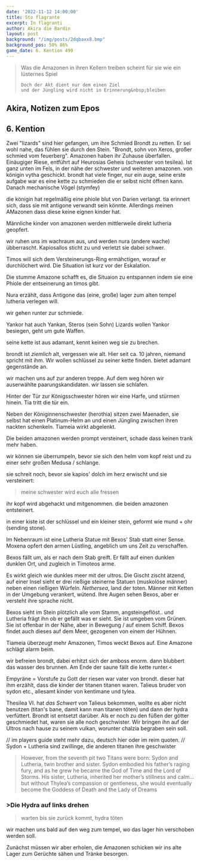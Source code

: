 ```yaml
---
date: '2022-11-12 14:00:00'
title: Sto flagrante
excerpt: In flagranti
author: Akira die Bardin
layout: post
background: "/img/posts/2dqbaxx8.bmp"
background_pos: 50% 86%
game_date: 6. Kention 499
---
```


<div class="rhyme">
  <blockquote>
    <!-- Der werte Leser mag es nicht wissen,
    doch die amazonen, denen fehlt das am Gewissen. -->
    Was die Amazonen in ihren Kellern treiben
    scheint für sie wie ein lüsternes Spiel

    Doch der Akt dient nur dem einen Ziel
    und der Jüngling wird nicht in Erinnerung&nbsp;bleiben
  </blockquote>
</div>

## Akira, Notizen zum Epos

## 6. Kention

Zwei "lizards" sind hier gefangen, um ihre Schmied Brondt zu retten. Er sei wohl nahe, das fühlen sie durch den Stein. "Brondt, sohn von Xeros, großer schmied vom feuerberg". Amazonen haben ihr Zuhause überfallen. Einäugiger Riese, entführt auf Heurosias Geheis (schwester von tesilea). Ist ganz unten im Fels, in der nähe der schwester und weiteren amazonen.
von königin vytha geschickt. brondt hat viele finger, nur ein auge, seine erste aufgabe war es eine kette zu schmieden die er selbst nicht öffnen kann. Danach mechanische Vögel (stymfey)

die königin hat regelmäßig eine phiole blut von Darien verlangt. tia erinnert sich, dass sie mit antigone verwandt sein könnte. Allerdings meinen AMazonen dass diese keine eignen kinder hat.

Männliche kinder von amazonen werden mittlerweile direkt lutheria geopfert.

wir ruhen uns im wachraum aus, und werden nura (andere wache) übberrascht. Kapiosallos sticht zu und verletzt sie dabei schwer. 
<dall-emage style='--image-url: url("/img/posts/DALL·E 2022-11-20 22.22.08 - A group of adventurers resting in a small chamber with some amazonian woman where everyone is flexing with their weapons as the muscular dwarf tries t.png");'></dall-emage>

Timos will sich dem Versteinerungs-Ring ermähctigen, worauf er durchlöchert wird. Die Situation ist kurz vor der Eskalation.

Die stumme Amazone schafft es, die Situaion zu entspannen indem sie eine Phiole der entseinerung an timos gibt.

Nura erzählt, dass Antigone das (eine, große) lager zum alten tempel lutheria verlegen will.

wir gehen runter zur schmiede.

<bild vom schmied>

Yankor hat auch Yankan, Steros (sein Sohn)
Lizards wollen Yankor besiegen, geht um gute Waffen.

seine kette ist aus adamant, kennt keinen weg sie zu brechen.

brondt ist _ziemlich_ alt, vergessen wie alt. Hier seit ca. 10 jahren, niemand spricht mit ihm. Wir wollen schlüssel zu seiner kette finden.
bietet adamant gegenstände an.

wir machen uns auf zur anderen treppe. Auf dem weg hören wir auserwählte paarungskandidaten. wir lassen sie schlafen.

Hinter der Tür zur Königsschwester hören wir eine Harfe, und stürmen hinein. Tia tritt die tür ein.

Neben der Königinnenschwester (herothia) sitzen zwei Maenaden, sie selbst hat einen Platinum-Helm an und einen Jüngling zwischen ihren nackten schenkeln. Tiameia wirkt abgelenkt.

Die beiden amazonen werden prompt versteinert, schade dass keinen trank mehr haben.

wir können sie überrumpeln, bevor sie sich den helm vom kopf reist und zu einer sehr großen Medusa / schlange.

sie schreit noch, bevor sie kapios' dolch im herz erwischt und sie versteinert:
> meine schwester wird euch alle fressen

ihr kopf wird abgehackt und mitgenommen. die beiden amazonen entsteinert.

in einer kiste ist der schlüssel und ein kleiner stein, geformt wie mund + ohr (sending stone).

Im Nebenraum ist eine Lutheria Statue mit Bexos' Stab statt einer Sense. Moxena opfert den armen Lüstling, angeblich um uns Zeit zu verschaffen.


<!-- <dall-emage quarterstaff anthropos> -->

Bexos fällt um, als er nach dem Stab greift. Er fällt auf einen dunklen dunklen Ort, und zugleich in Timoteos arme.
  
Es wirkt gleich wie dunkles meer mit der ultros. Die Gischt zischt ätzend, auf einer Insel sieht er drei rießige steinerne Statuen (muskolöse männer) neben einen rießigen Würfeln. _Nethersea_, land der toten. Männer mit Ketten in der Umgebung verankert, wütend. Ihre Augen sehen Bexos, aber er versteht ihre sprache nicht.
  
Bexos sieht im Stein plötzlich alle vom Stamm, angsteingeflöst.. und Lutheria frägt ihn ob er gefällt was er sieht. Sie ist umgeben vom Grünen. Sie ist offenbar in der Nähe, aber in Bewegung / auf einem Schiff. Bexos findet auch dieses auf dem Meer, gezogenen von einem der Hühnen.
  
Tiameia überzeugt mehr Amazonen, Timos weckt Bexos auf. Eine Amazone schlägt alarm beim.

wir befreien brondt, dabei erhitzt sich der amboss enorm. dann blubbert das wasser des brunnen. Am Ende der saune fällt die kette runter.<

Empyräne = Vorstufe zu Gott der riesen war vater von brondt. dieser hat ihm erzählt, dass die kinder der titanen titanen waren. Talieus bruder von sydon etc., allesamt kinder von kentimane und tylea.

Thesilea VI. hat _das Schwert_ von Talieus bekommen, wollte es aber nicht benutzen (titan's bane, damit kann man titanen töten) und dann der hydra verfüttert. Brondt ist entsetzt darüber.
Als er noch zu den füßen der götter geschmiedet hat, waren sie alle noch geschwister.
Wir bringen ihn auf der Ultros nach hause zu seinem vulkan, worunter chalzia begraben sein soll.

// im players guide steht mehr dazu, deutsch hier oder im reim quoten.
// Sydon + Lutheria sind zwillinge, die anderen titanen ihre geschwister


> However, from the seventh pit two Titans were born:
> Sydon and Lutheria, twin brother and sister. Sydon
> embodied his father’s raging fury, and as he grew he
> became the God of Time and the Lord of Storms. His
> sister, Lutheria, inherited her mother’s stillness and
> calm... but without Thylea’s compassion or gentleness,
> she would eventually become the Goddess of Death and
> the Lady of Dreams

<div class="infobox quest">
  <h3>>Die Hydra auf links drehen</h3>
  <blockquote>
    <p> warten bis sie zurück kommt, hydra töten</p>
  </blockquote>
</div>



wir machen uns  bald auf den weg zum tempel, wo das lager hin verschoben werden soll.

Zunächst müssen wir aber erholen, die Amazonen schicken wir ins alte Lager zum Gerüchte sähen und Tränke besorgen.




<!--
todo mehr über narsus herausfinden (6. gott)

täglicher apell am boot

antikithera kann  auf festen boden man durch sternbilder (mapped auf inseln) auf kurs setzen.

Mithral Shortsword +1 bestellt, am 10. tagen fertig.

keledone, kann singen aber v.a. dinge und nachrichten an volkan schicken. sie ist an das schiff gebunden und es auch verteidigen.

pythor und ein grüner drache hängen zusammen, haben wir in telamok gehört

Moxena ist auch dabei
next stop themis, antikithera wird eingestellt

todo: Sich bei der Isle of faith beschweren, dass uns Moxena bei der Landung auf Themis nicht geholfen hat.

Sydon und Lutheria scheinen die Amazonen als Kämpferinnen zu rekrutieren. Daher der Coup.
Moxena erzählt uns, dass die neue  Tesilea mit magischenen Helmen Lutherias aussieht wie die alte.
Täglich wird eine phiole blut zum tempel gebracht.
-->
